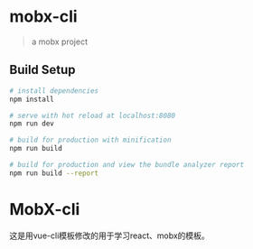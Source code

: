 # mobx-cli

> a mobx project

## Build Setup

``` bash
# install dependencies
npm install

# serve with hot reload at localhost:8080
npm run dev

# build for production with minification
npm run build

# build for production and view the bundle analyzer report
npm run build --report
```

# MobX-cli

这是用vue-cli模板修改的用于学习react、mobx的模板。